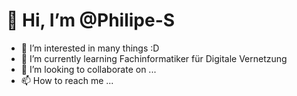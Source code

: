 # 👋 Hi, I’m @Philipe-S
- 👀 I’m interested in many things :D
- 🌱 I’m currently learning Fachinformatiker für Digitale Vernetzung
- 💞️ I’m looking to collaborate on ...
- 📫 How to reach me ...

<!---
Philipe-S/Philipe-S is a ✨ special ✨ repository because its `README.md` (this file) appears on your GitHub profile.
You can click the Preview link to take a look at your changes.
--->
